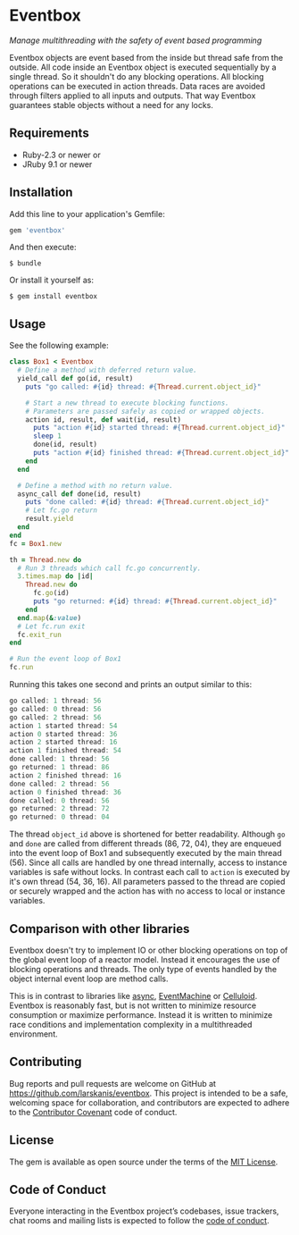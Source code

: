 # Eventbox

_Manage multithreading with the safety of event based programming_

Eventbox objects are event based from the inside but thread safe from the outside.
All code inside an Eventbox object is executed sequentially by a single thread.
So it shouldn't do any blocking operations.
All blocking operations can be executed in action threads.
Data races are avoided through filters applied to all inputs and outputs.
That way Eventbox guarantees stable objects without a need for any locks.

## Requirements

* Ruby-2.3 or newer or
* JRuby 9.1 or newer

## Installation

Add this line to your application's Gemfile:

```ruby
gem 'eventbox'
```

And then execute:

    $ bundle

Or install it yourself as:

    $ gem install eventbox

## Usage

See the following example:

```ruby
class Box1 < Eventbox
  # Define a method with deferred return value.
  yield_call def go(id, result)
    puts "go called: #{id} thread: #{Thread.current.object_id}"

    # Start a new thread to execute blocking functions.
    # Parameters are passed safely as copied or wrapped objects.
    action id, result, def wait(id, result)
      puts "action #{id} started thread: #{Thread.current.object_id}"
      sleep 1
      done(id, result)
      puts "action #{id} finished thread: #{Thread.current.object_id}"
    end
  end

  # Define a method with no return value.
  async_call def done(id, result)
    puts "done called: #{id} thread: #{Thread.current.object_id}"
    # Let fc.go return
    result.yield
  end
end
fc = Box1.new

th = Thread.new do
  # Run 3 threads which call fc.go concurrently.
  3.times.map do |id|
    Thread.new do
      fc.go(id)
      puts "go returned: #{id} thread: #{Thread.current.object_id}"
    end
  end.map(&:value)
  # Let fc.run exit
  fc.exit_run
end

# Run the event loop of Box1
fc.run
```

Running this takes one second and prints an output similar to this:

```javascript
go called: 1 thread: 56
go called: 0 thread: 56
go called: 2 thread: 56
action 1 started thread: 54
action 0 started thread: 36
action 2 started thread: 16
action 1 finished thread: 54
done called: 1 thread: 56
go returned: 1 thread: 86
action 2 finished thread: 16
done called: 2 thread: 56
action 0 finished thread: 36
done called: 0 thread: 56
go returned: 2 thread: 72
go returned: 0 thread: 04
```

The thread `object_id` above is shortened for better readability.
Although `go` and `done` are called from different threads (86, 72, 04), they are enqueued into the event loop of Box1 and subsequently executed by the main thread (56).
Since all calls are handled by one thread internally, access to instance variables is safe without locks.
In contrast each call to `action` is executed by it's own thread (54, 36, 16).
All parameters passed to the thread are copied or securely wrapped and the action has with no access to local or instance variables.


## Comparison with other libraries

Eventbox doesn't try to implement IO or other blocking operations on top of the global event loop of a reactor model.
Instead it encourages the use of blocking operations and threads.
The only type of events handled by the object internal event loop are method calls.

This is in contrast to libraries like [async](https://github.com/socketry/async), [EventMachine](https://github.com/eventmachine/eventmachine) or [Celluloid](https://github.com/celluloid/celluloid).
Eventbox is reasonably fast, but is not written to minimize resource consumption or maximize performance.
Instead it is written to minimize race conditions and implementation complexity in a multithreaded environment.


## Contributing

Bug reports and pull requests are welcome on GitHub at https://github.com/larskanis/eventbox. This project is intended to be a safe, welcoming space for collaboration, and contributors are expected to adhere to the [Contributor Covenant](http://contributor-covenant.org) code of conduct.

## License

The gem is available as open source under the terms of the [MIT License](https://opensource.org/licenses/MIT).

## Code of Conduct

Everyone interacting in the Eventbox project’s codebases, issue trackers, chat rooms and mailing lists is expected to follow the [code of conduct](https://github.com/larskanis/eventbox/blob/master/CODE_OF_CONDUCT.md).
